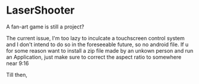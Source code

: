 # LaserShooter

A fan-art game is still a project?


The current issue, I'm too lazy to inculcate a touchscreen control system and I don't intend to do so in the foreseeable future, so no android file. If u for some reason want to install a zip file made by an unkown person and run an Application, just make sure to correct the aspect ratio to somewhere near 9:16

Till then,
